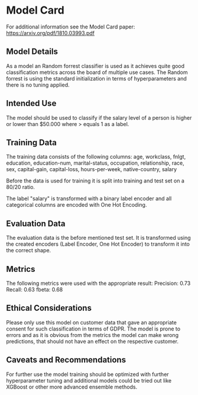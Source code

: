 # Model Card

For additional information see the Model Card paper: https://arxiv.org/pdf/1810.03993.pdf

## Model Details
As a model an Random forrest classifier is used as it achieves quite good classification metrics across the board of multiple use cases. The Random forrest is using the standard initialization in terms of hyperparameters and there is no tuning applied.

## Intended Use
The model should be used to classify if the salary level of a person is higher or lower than $50.000 where > equals 1 as a label.

## Training Data
The training data consists of the following columns:
age,
workclass,
fnlgt,
education,
education-num,
marital-status,
occupation,
relationship,
race,
sex,
capital-gain,
capital-loss,
hours-per-week,
native-country,
salary

Before the data is used for training it is split into training and test set on a 80/20 ratio.

The label "salary" is transformed with a binary label encoder and all categorical columns are encoded with One Hot Encoding.

## Evaluation Data
The evaluation data is the before mentioned test set. It is transformed using the created encoders (Label Encoder, One Hot Encoder) to transform it into the correct shape.

## Metrics
The following metrics were used with the appropriate result:
Precision: 0.73
Recall: 0.63
fbeta: 0.68

## Ethical Considerations
Please only use this model on customer data that gave an appropriate consent for such classification in terms of GDPR. The model is prone to errors and as it is obvious from the metrics the model can make wrong predictions, that should not have an effect on the respective customer.

## Caveats and Recommendations
For further use the model training should be optimized with further hyperparameter tuning and additional models could be tried out like XGBoost or other more advanced ensemble methods.
